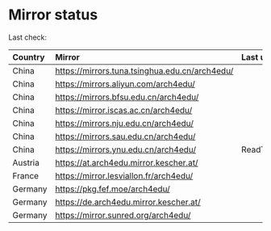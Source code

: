 <script src="./time.js"></script>
# Mirror status
Last check: <script type="text/javascript">localize(1680146388.7976074);</script>

|Country|Mirror|Last update|
|:------|:-----|:----------|
|China|https://mirrors.tuna.tsinghua.edu.cn/arch4edu/|<script type="text/javascript">localize(1680115084);</script>|
|China|https://mirrors.aliyun.com/arch4edu/|<script type="text/javascript">localize(1680115084);</script>|
|China|https://mirrors.bfsu.edu.cn/arch4edu/|<script type="text/javascript">localize(1680115084);</script>|
|China|https://mirror.iscas.ac.cn/arch4edu/|<script type="text/javascript">localize(1680115084);</script>|
|China|https://mirrors.nju.edu.cn/arch4edu/|<script type="text/javascript">localize(1680071650);</script>|
|China|https://mirrors.sau.edu.cn/arch4edu/|<script type="text/javascript">localize(1673850842);</script>|
|China|https://mirrors.ynu.edu.cn/arch4edu/|ReadTimeout|
|Austria|https://at.arch4edu.mirror.kescher.at/|<script type="text/javascript">localize(1680115084);</script>|
|France|https://mirror.lesviallon.fr/arch4edu/|<script type="text/javascript">localize(1680115084);</script>|
|Germany|https://pkg.fef.moe/arch4edu/|<script type="text/javascript">localize(1680115084);</script>|
|Germany|https://de.arch4edu.mirror.kescher.at/|<script type="text/javascript">localize(1680115084);</script>|
|Germany|https://mirror.sunred.org/arch4edu/|<script type="text/javascript">localize(1680115084);</script>|

<script src="./tablefilter/tablefilter.js"></script>
<script src="./table.js"></script>